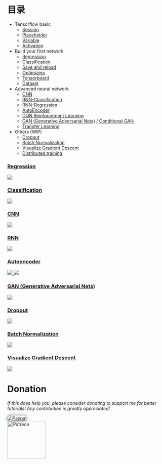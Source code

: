
# 目录
* Tensorflow basic
  * [Session](https://github.com/MorvanZhou/Tensorflow-Tutorial/blob/master/tutorial-contents/201_session.py)
  * [Placeholder](https://github.com/MorvanZhou/Tensorflow-Tutorial/blob/master/tutorial-contents/202_placeholder.py)
  * [Variable](https://github.com/MorvanZhou/Tensorflow-Tutorial/blob/master/tutorial-contents/203_variable.py)
  * [Activation](https://github.com/MorvanZhou/Tensorflow-Tutorial/blob/master/tutorial-contents/204_activation.py)
* Build your first network
  * [Regression](https://github.com/MorvanZhou/Tensorflow-Tutorial/blob/master/tutorial-contents/301_simple_regression.py)
  * [Classification](https://github.com/MorvanZhou/Tensorflow-Tutorial/blob/master/tutorial-contents/302_simple_classification.py)
  * [Save and reload](https://github.com/MorvanZhou/Tensorflow-Tutorial/blob/master/tutorial-contents/303_save_reload.py)
  * [Optimizers](https://github.com/MorvanZhou/Tensorflow-Tutorial/blob/master/tutorial-contents/304_optimizer.py)
  * [Tensorboard](https://github.com/MorvanZhou/Tensorflow-Tutorial/blob/master/tutorial-contents/305_tensorboard.py)
  * [Dataset](https://github.com/MorvanZhou/Tensorflow-Tutorial/blob/master/tutorial-contents/306_dataset.py)
* Advanced neural network
  * [CNN](https://github.com/MorvanZhou/Tensorflow-Tutorial/blob/master/tutorial-contents/401_CNN.py)
  * [RNN-Classification](https://github.com/MorvanZhou/Tensorflow-Tutorial/blob/master/tutorial-contents/402_RNN_classification.py)
  * [RNN-Regression](https://github.com/MorvanZhou/Tensorflow-Tutorial/blob/master/tutorial-contents/403_RNN_regression.py)
  * [AutoEncoder](https://github.com/MorvanZhou/Tensorflow-Tutorial/blob/master/tutorial-contents/404_AutoEncoder.py)
  * [DQN Reinforcement Learning](https://github.com/MorvanZhou/Tensorflow-Tutorial/blob/master/tutorial-contents/405_DQN_reinforcement_learning.py)
  * [GAN (Generative Adversarial Nets)](https://github.com/MorvanZhou/Tensorflow-Tutorial/blob/master/tutorial-contents/406_GAN.py) / [Conditional GAN](https://github.com/MorvanZhou/Tensorflow-Tutorial/blob/master/tutorial-contents/406_conditional_GAN.py)
  * [Transfer Learning](https://github.com/MorvanZhou/Tensorflow-Tutorial/blob/master/tutorial-contents/407_transfer_learning.py)
* Others (WIP)
  * [Dropout](https://github.com/MorvanZhou/Tensorflow-Tutorial/blob/master/tutorial-contents/501_dropout.py)
  * [Batch Normalization](https://github.com/MorvanZhou/Tensorflow-Tutorial/blob/master/tutorial-contents/502_batch_normalization.py)
  * [Visualize Gradient Descent](https://github.com/MorvanZhou/Tensorflow-Tutorial/blob/master/tutorial-contents/503_visualize_gradient_descent.py)
  * [Distributed training](https://github.com/MorvanZhou/Tensorflow-Tutorial/blob/master/tutorial-contents/504_distributed_training.py)

### [Regression](https://github.com/MorvanZhou/Tensorflow-Tutorial/blob/master/tutorial-contents/301_simple_regression.py)

<a href="https://github.com/MorvanZhou/Tensorflow-Tutorial/blob/master/tutorial-contents/301_simple_regression.py">
    <img class="course-image" src="https://morvanzhou.github.io/static/results/torch/1-1-2.gif">
</a>

### [Classification](https://github.com/MorvanZhou/Tensorflow-Tutorial/blob/master/tutorial-contents/302_simple_classification.py)

<a href="https://github.com/MorvanZhou/Tensorflow-Tutorial/blob/master/tutorial-contents/302_simple_classification.py">
    <img class="course-image" src="https://morvanzhou.github.io/static/results/torch/1-1-3.gif">
</a>

### [CNN](https://github.com/MorvanZhou/Tensorflow-Tutorial/blob/master/tutorial-contents/401_CNN.py)
<a href="https://github.com/MorvanZhou/Tensorflow-Tutorial/blob/master/tutorial-contents/401_CNN.py">
    <img class="course-image" src="https://morvanzhou.github.io/static/results/torch/4-1-2.gif" >
</a>

### [RNN](https://github.com/MorvanZhou/Tensorflow-Tutorial/blob/master/tutorial-contents/403_RNN_regression.py)

<a href="https://github.com/MorvanZhou/Tensorflow-Tutorial/blob/master/tutorial-contents/403_RNN_regression.py">
    <img class="course-image" src="https://morvanzhou.github.io/static/results/torch/4-3-1.gif" >
</a>

### [Autoencoder](https://github.com/MorvanZhou/Tensorflow-Tutorial/blob/master/tutorial-contents/404_AutoEncoder.py)

<a href="https://github.com/MorvanZhou/Tensorflow-Tutorial/blob/master/tutorial-contents/404_AutoEncoder.py">
    <img class="course-image" src="https://morvanzhou.github.io/static/results/torch/4-4-1.gif" >
</a>

<a href="https://github.com/MorvanZhou/Tensorflow-Tutorial/blob/master/tutorial-contents/404_AutoEncoder.py">
    <img class="course-image" src="https://morvanzhou.github.io/static/results/torch/4-4-2.gif" >
</a>

### [GAN (Generative Adversarial Nets)](https://github.com/MorvanZhou/Tensorflow-Tutorial/blob/master/tutorial-contents/406_GAN.py)
<a href="https://github.com/MorvanZhou/Tensorflow-Tutorial/blob/master/tutorial-contents/406_GAN.py">
    <img class="course-image" src="https://morvanzhou.github.io/static/results/torch/4-6-1.gif" >
</a>

### [Dropout](https://github.com/MorvanZhou/Tensorflow-Tutorial/blob/master/tutorial-contents/501_dropout.py)
<a href="https://github.com/MorvanZhou/Tensorflow-Tutorial/blob/master/tutorial-contents/501_dropout.py">
    <img class="course-image" src="https://morvanzhou.github.io/static/results/torch/5-3-1.gif" >
</a>

### [Batch Normalization](https://github.com/MorvanZhou/Tensorflow-Tutorial/blob/master/tutorial-contents/502_batch_normalization.py)
<a href="https://github.com/MorvanZhou/Tensorflow-Tutorial/blob/master/tutorial-contents/502_batch_normalization.py">
    <img class="course-image" src="https://morvanzhou.github.io/static/results/torch/5-4-2.gif" >
</a>

### [Visualize Gradient Descent](https://github.com/MorvanZhou/Tensorflow-Tutorial/blob/master/tutorial-contents/503_visualize_gradient_descent.py)
<a href="https://github.com/MorvanZhou/Tensorflow-Tutorial/blob/master/tutorial-contents/503_visualize_gradient_descent.py">
    <img class="course-image" src="https://morvanzhou.github.io/static/results/tensorflow/5_15_01.gif" >
</a>

# Donation

*If this does help you, please consider donating to support me for better tutorials! Any contribution is greatly appreciated!*

<div >
  <a href="https://www.paypal.com/cgi-bin/webscr?cmd=_donations&amp;business=morvanzhou%40gmail%2ecom&amp;lc=C2&amp;item_name=MorvanPython&amp;currency_code=AUD&amp;bn=PP%2dDonationsBF%3abtn_donateCC_LG%2egif%3aNonHosted">
    <img style="border-radius: 20px;  box-shadow: 0px 0px 10px 1px  #888888;"
         src="https://www.paypalobjects.com/webstatic/en_US/i/btn/png/silver-pill-paypal-44px.png"
         alt="Paypal"
         height="auto" ></a>
</div>

<div>
  <a href="https://www.patreon.com/morvan">
    <img src="https://morvanzhou.github.io/static/img/support/patreon.jpg"
         alt="Patreon"
         height=120>
  </a>
</div>